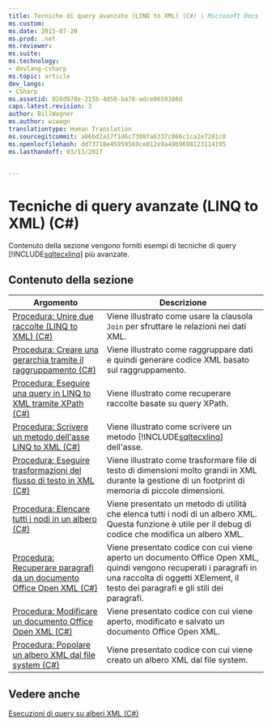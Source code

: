 ```yaml
---
title: Tecniche di query avanzate (LINQ to XML) (C#) | Microsoft Docs
ms.custom: 
ms.date: 2015-07-20
ms.prod: .net
ms.reviewer: 
ms.suite: 
ms.technology:
- devlang-csharp
ms.topic: article
dev_langs:
- CSharp
ms.assetid: 028d978e-215b-4d50-ba70-adce0659386d
caps.latest.revision: 3
author: BillWagner
ms.author: wiwagn
translationtype: Human Translation
ms.sourcegitcommit: a06bd2a17f1d6c7308fa6337c866c1ca2e7281c0
ms.openlocfilehash: dd73718e45959569ce012e9a49b9698123114195
ms.lasthandoff: 03/13/2017


---
```

# <a name="advanced-query-techniques-linq-to-xml-c"></a>Tecniche di query avanzate (LINQ to XML) (C#)
Contenuto della sezione vengono forniti esempi di tecniche di query [!INCLUDE[sqltecxlinq](../../../../csharp/programming-guide/concepts/linq/includes/sqltecxlinq_md.md)] più avanzate.  
  
## <a name="in-this-section"></a>Contenuto della sezione  
  
|Argomento|Descrizione|  
|-----------|-----------------|  
|[Procedura: Unire due raccolte (LINQ to XML) (C#)](../../../../csharp/programming-guide/concepts/linq/how-to-join-two-collections-linq-to-xml.md)|Viene illustrato come usare la clausola `Join` per sfruttare le relazioni nei dati XML.|  
|[Procedura: Creare una gerarchia tramite il raggruppamento (C#)](../../../../csharp/programming-guide/concepts/linq/how-to-create-hierarchy-using-grouping.md)|Viene illustrato come raggruppare dati e quindi generare codice XML basato sul raggruppamento.|  
|[Procedura: Eseguire una query in LINQ to XML tramite XPath (C#)](../../../../csharp/programming-guide/concepts/linq/how-to-query-linq-to-xml-using-xpath.md)|Viene illustrato come recuperare raccolte basate su query XPath.|  
|[Procedura: Scrivere un metodo dell'asse LINQ to XML (C#)](../../../../csharp/programming-guide/concepts/linq/how-to-write-a-linq-to-xml-axis-method.md)|Viene illustrato come scrivere un metodo [!INCLUDE[sqltecxlinq](../../../../csharp/programming-guide/concepts/linq/includes/sqltecxlinq_md.md)] dell'asse.|  
|[Procedura: Eseguire trasformazioni del flusso di testo in XML (C#)](../../../../csharp/programming-guide/concepts/linq/how-to-perform-streaming-transformations-of-text-to-xml.md)|Viene illustrato come trasformare file di testo di dimensioni molto grandi in XML durante la gestione di un footprint di memoria di piccole dimensioni.|  
|[Procedura: Elencare tutti i nodi in un albero (C#)](../../../../csharp/programming-guide/concepts/linq/how-to-list-all-nodes-in-a-tree.md)|Viene presentato un metodo di utilità che elenca tutti i nodi di un albero XML. Questa funzione è utile per il debug di codice che modifica un albero XML.|  
|[Procedura: Recuperare paragrafi da un documento Office Open XML (C#)](../../../../csharp/programming-guide/concepts/linq/how-to-retrieve-paragraphs-from-an-office-open-xml-document.md)|Viene presentato codice con cui viene aperto un documento Office Open XML, quindi vengono recuperati i paragrafi in una raccolta di oggetti XElement, il testo dei paragrafi e gli stili dei paragrafi.|  
|[Procedura: Modificare un documento Office Open XML (C#)](../../../../csharp/programming-guide/concepts/linq/how-to-modify-an-office-open-xml-document.md)|Viene presentato codice con cui viene aperto, modificato e salvato un documento Office Open XML.|  
|[Procedura: Popolare un albero XML dal file system (C#)](../../../../csharp/programming-guide/concepts/linq/how-to-populate-an-xml-tree-from-the-file-system.md)|Viene presentato codice con cui viene creato un albero XML dal file system.|  
  
## <a name="see-also"></a>Vedere anche  
 [Esecuzioni di query su alberi XML (C#)](../../../../csharp/programming-guide/concepts/linq/querying-xml-trees.md)
